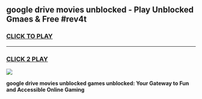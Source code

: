 
## google drive movies unblocked - Play Unblocked Gmaes & Free #rev4t
<h3>
<a href="https://news.freeplayer.one?title=google_drive_movies_unblocked&ref=03M">CLICK TO PLAY</a></h3>
<hr>

<h3>
<a href="https://news.freeplayer.one?title=google_drive_movies_unblocked&ref=03M">CLICK 2 PLAY</a>
  
</h3>

<a href="https://news.freeplayer.one?title=google_drive_movies_unblocked&ref=03M"><img src="https://clearcache.store/games.png"></a>


**google drive movies unblocked games unblocked: Your Gateway to Fun and Accessible Online Gaming**
